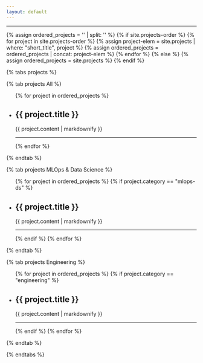 ```yaml
---
layout: default
---
```


<hr>

<!-- Priority order of the projects from _config.yml -->
{% assign ordered_projects = '' | split: '' %}
{% if site.projects-order %}
    {% for project in site.projects-order %}
        {% assign project-elem = site.projects | where: "short_title", project %}
        {% assign ordered_projects = ordered_projects | concat: project-elem %}
    {% endfor %}
{% else %}
    {% assign ordered_projects = site.projects %}
{% endif %}

{% tabs projects %}

<!-- All projects -->
{% tab projects All %}
<ul id="allProjects">
  {% for project in ordered_projects %}
    <li class="ind-project" data-tags="{{ project.tags | join: ',' }}">
      <h2>{{ project.title }}</h2>
      <p>{{ project.content | markdownify }}</p>
    </li>
    <hr>
  {% endfor %}
</ul>
{% endtab %}

<!-- MLOps projects -->
{% tab projects MLOps & Data Science %}
<ul id="mlopsProjects">
  {% for project in ordered_projects %}
    {% if project.category == "mlops-ds" %}
      <li  class="ind-project" data-tags="{{ project.tags | join: ',' }}">
        <h2>{{ project.title }}</h2>
        <p>{{ project.content | markdownify }}</p>
      </li>
      <hr>
    {% endif %}
  {% endfor %}
</ul>
{% endtab %}

<!-- Engineering projects -->
{% tab projects Engineering %}
<ul id="engineeringProjects">
  {% for project in ordered_projects %}
    {% if project.category == "engineering" %}
      <li  class="ind-project" data-tags="{{ project.tags | join: ',' }}">
        <h2>{{ project.title }}</h2>
        <p>{{ project.content | markdownify }}</p>
      </li>
      <hr>
    {% endif %}
  {% endfor %}
</ul>
{% endtab %}

{% endtabs %}

<!-- Filter the projects by tag -->
<script>
document.addEventListener("DOMContentLoaded", function () {
  var projects = document.querySelectorAll('.ind-project');
  var select = document.getElementById("tagSelect");

  select.addEventListener('change', function() {
    var filters = Array.from(select.selectedOptions).map(option => option.value.trim().toLowerCase());
    
    projects.forEach(function(project) {
      var tags = project.getAttribute('data-tags').split(',');
      var showProject = tags.some(function(tag) {
        return filters.some(function(filter) {
          return tag.trim().toLowerCase().includes(filter);
        });
      });

      project.style.display = showProject ? '' : 'none';
    });
  });
});
</script>